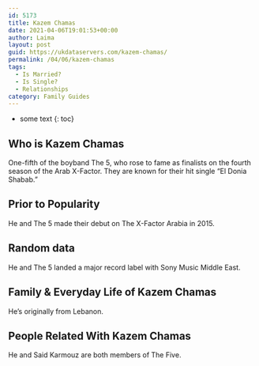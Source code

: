 ```yaml
---
id: 5173
title: Kazem Chamas
date: 2021-04-06T19:01:53+00:00
author: Laima
layout: post
guid: https://ukdataservers.com/kazem-chamas/
permalink: /04/06/kazem-chamas
tags:
  - Is Married?
  - Is Single?
  - Relationships
category: Family Guides
---
```


* some text
{: toc}


## Who is Kazem Chamas
                  
                  
                  
One-fifth of the boyband The 5, who rose to fame as finalists on the fourth season of the Arab X-Factor. They are known for their hit single &#8220;El Donia Shabab.&#8221;
                  
              
            
              
            
                
                
                
## Prior to Popularity
                  
                  
                  
He and The 5 made their debut on The X-Factor Arabia in 2015.
                  
              
            
              
            
                
                
                
## Random data
                  
                  
                  
He and The 5 landed a major record label with Sony Music Middle East.
                  
              
            
              
            
                
                
                
## Family & Everyday Life of Kazem Chamas
                  
                  
                  
He&#8217;s originally from Lebanon.
                  
              
            
              
            
                
                
                
## People Related With Kazem Chamas
                  
                  
                  
He and Said Karmouz are both members of The Five.
                  
              
            
              
            
                
              
            
              
              
            
            
              
            
          
          
          